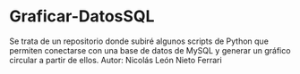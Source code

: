 # Graficar-DatosSQL
Se trata de un repositorio donde subiré algunos scripts de Python que permiten conectarse con una base de datos de MySQL y generar un gráfico circular a partir de ellos.
Autor: Nicolás León Nieto Ferrari
